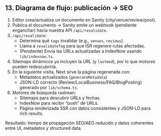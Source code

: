 ## 13. Diagrama de flujo: publicación → SEO

1) Editor crea/actualiza un documento en Sanity (city/venue/review/post).
2) Publica el documento → Sanity emite un webhook (pendiente enganchar) hacia nuestra API `/api/revalidate`.
3) `/api/revalidate`:
   - Determina qué `tags` invalidar (e.g., `venues`, `reviews`).
   - Llama a `revalidateTag` para que ISR regenere rutas afectadas.
   - (Pendiente) Envía las URLs actualizadas a IndexNow usando `lib/indexnow.ts`.
4) Sitemaps dinámicos ya incluyen la URL (y `lastmod`), por lo que motores pueden redescubrirla.
5) En la siguiente visita, Next sirve la página regenerada con:
   - Metadatos actualizados (`generateMetadata`)
   - JSON-LD correcto (Review/LocalBusiness/FAQ/BlogPosting) generado por `lib/schema.ts`.
6) Motores de búsqueda rastrean:
   - Sitemaps para descubrir URLs y fechas.
   - IndexNow para recibir “push” de URLs.
   - Página renderizada SSR con datos consistentes y JSON-LD para rich results.

Resultado: tiempo de propagación SEO/AEO reducido y datos coherentes entre UI, metadatos y structured data.


